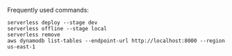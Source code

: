 Frequently used commands:

```
serverless deploy --stage dev
serverless offline --stage local
serverless remove
aws dynamodb list-tables --endpoint-url http://localhost:8000 --region us-east-1
```

